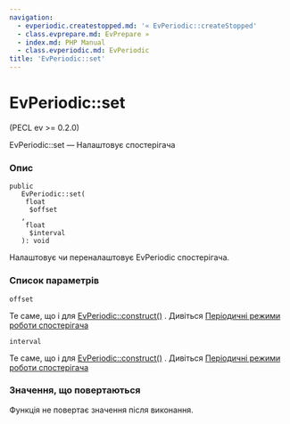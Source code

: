 ```yaml
---
navigation:
  - evperiodic.createstopped.md: '« EvPeriodic::createStopped'
  - class.evprepare.md: EvPrepare »
  - index.md: PHP Manual
  - class.evperiodic.md: EvPeriodic
title: 'EvPeriodic::set'
---
```

# EvPeriodic::set

(PECL ev >= 0.2.0)

EvPeriodic::set — Налаштовує спостерігача

### Опис

```methodsynopsis
public
   EvPeriodic::set(
    float
     $offset
   , 
    float
     $interval
   ): void
```

Налаштовує чи переналаштовує EvPeriodic спостерігача.

### Список параметрів

`offset`

Те саме, що і для [EvPeriodic::construct()](evperiodic.construct.md) . Дивіться [Періодичні режими роботи спостерігача](ev.periodic-modes.md)

`interval`

Те саме, що і для [EvPeriodic::construct()](evperiodic.construct.md) . Дивіться [Періодичні режими роботи спостерігача](ev.periodic-modes.md)

### Значення, що повертаються

Функція не повертає значення після виконання.
